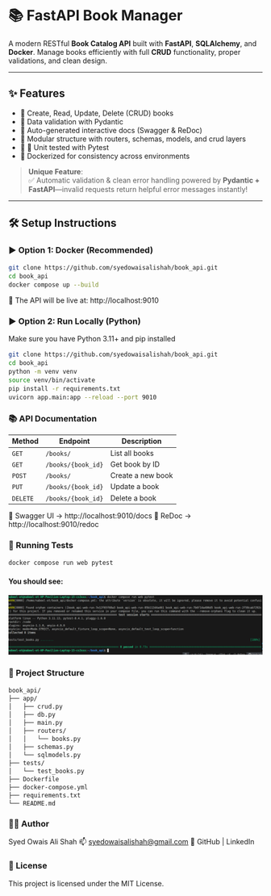# 📚 FastAPI Book Manager

A modern RESTful **Book Catalog API** built with **FastAPI**, **SQLAlchemy**, and **Docker**. Manage books efficiently with full **CRUD** functionality, proper validations, and clean design.  

---

## ✨ Features

- 🔹 Create, Read, Update, Delete (CRUD) books
- 🔹 Data validation with Pydantic
- 🔹 Auto-generated interactive docs (Swagger & ReDoc)
- 🔹 Modular structure with routers, schemas, models, and crud layers
- 🔹 🧪 Unit tested with Pytest
- 🔹 Dockerized for consistency across environments

> **Unique Feature**:  
✅ Automatic validation & clean error handling powered by **Pydantic + FastAPI**—invalid requests return helpful error messages instantly!

---

## 🛠️ Setup Instructions

### ▶️ Option 1: Docker (Recommended)

```bash
git clone https://github.com/syedowaisalishah/book_api.git
cd book_api
docker compose up --build
```
📡 The API will be live at:
http://localhost:9010

### ▶️ Option 2: Run Locally (Python)
Make sure you have Python 3.11+ and pip installed
```bash
git clone https://github.com/syedowaisalishah/book_api.git
cd book_api
python -m venv venv
source venv/bin/activate
pip install -r requirements.txt
uvicorn app.main:app --reload --port 9010
```
### 📚 API Documentation
| Method   | Endpoint           | Description       |
| -------- | ------------------ | ----------------- |
| `GET`    | `/books/`          | List all books    |
| `GET`    | `/books/{book_id}` | Get book by ID    |
| `POST`   | `/books/`          | Create a new book |
| `PUT`    | `/books/{book_id}` | Update a book     |
| `DELETE` | `/books/{book_id}` | Delete a book     |


📘 Swagger UI → http://localhost:9010/docs
📘 ReDoc → http://localhost:9010/redoc

### 🧪 Running Tests
```bash
docker compose run web pytest
```
#### You should see:
![Test Passed](images/TestPassed.png)

### 🔗 Project Structure
```
book_api/
├── app/
│   ├── crud.py
│   ├── db.py
│   ├── main.py
│   ├── routers/
│   │   └── books.py
│   ├── schemas.py
│   └── sqlmodels.py
├── tests/
│   └── test_books.py
├── Dockerfile
├── docker-compose.yml
├── requirements.txt
└── README.md
```
### 👨‍💻 Author
Syed Owais Ali Shah
📫 syedowaisalishah@gmail.com
🔗 GitHub | LinkedIn

### 📄 License
This project is licensed under the MIT License.
